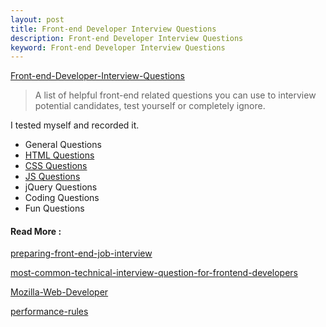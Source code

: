 ```yaml
---
layout: post
title: Front-end Developer Interview Questions
description: Front-end Developer Interview Questions
keyword: Front-end Developer Interview Questions
---
```


[Front-end-Developer-Interview-Questions][Front-end-Developer-Interview-Questions]  
>A list of helpful front-end related questions you can use to interview potential candidates, test yourself or completely ignore.


I tested myself and recorded it.

* General Questions
* [HTML Questions][HTML Questions]
* [CSS Questions][CSS Questions]
* [JS Questions][JS Questions]
* jQuery Questions
* Coding Questions
* Fun Questions


#### Read More : 
[preparing-front-end-job-interview][preparing-front-end-job-interview]

[most-common-technical-interview-question-for-frontend-developers][most-common-technical-interview-question-for-frontend-developers]

[Mozilla-Web-Developer][Mozilla-Web-Developer]

[performance-rules][performance-rules]


[HTML Questions]:http://flowerszhong.github.io/2013/11/20/html-questions.html
[CSS Questions]:http://flowerszhong.github.io/2013/11/19/css-questions.html
[JS Questions]:http://flowerszhong.github.io/2013/11/20/javascript-questions.html
[Front-end-Developer-Interview-Questions]:https://github.com/darcyclarke/Front-end-Developer-Interview-Questions
[preparing-front-end-job-interview]:http://www.smashingmagazine.com/2013/01/04/preparing-front-end-job-interview/
[most-common-technical-interview-question-for-frontend-developers]:http://www.frontendjournal.com/most-common-technical-interview-question-for-frontend-developers/
[Mozilla-Web-Developer]:https://developer.mozilla.org/en-US/docs/Mozilla_Web_Developer_FAQ#accept
[performance-rules]:http://developer.yahoo.com/performance/rules.html
